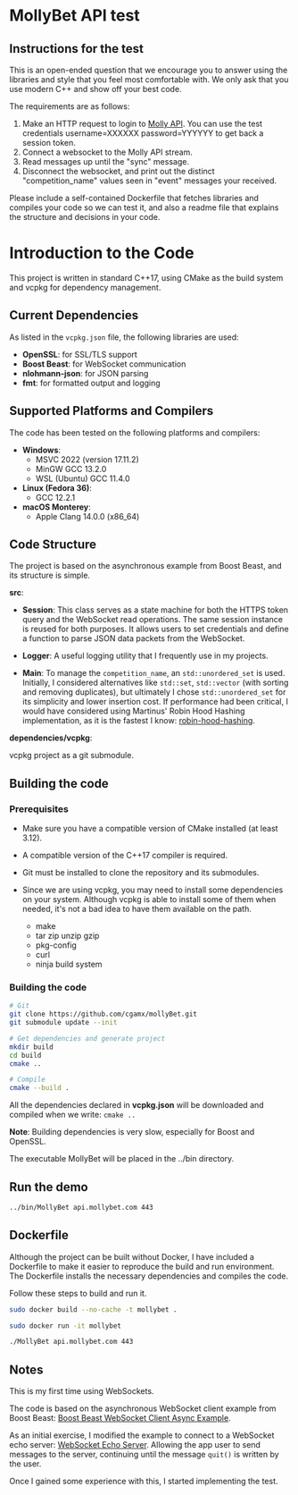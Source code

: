 # MollyBet API test

## Instructions for the test

This is an open-ended question that we encourage you to answer using the libraries and style that you feel most comfortable with. We only ask that you use modern C++ and show off your best code.

The requirements are as follows:
  1. Make an HTTP request to login to [Molly API](https://api.mollybet.com/docs/). You can use the test credentials username=XXXXXX password=YYYYYY to get back a session token.
  2. Connect a websocket to the Molly API stream.
  3. Read messages up until the "sync" message.
  4. Disconnect the websocket, and print out the distinct "competition_name" values seen in "event" messages your received.

Please include a self-contained Dockerfile that fetches libraries and compiles your code so we can test it, and also a readme file that explains the structure and decisions in your code.

# Introduction to the Code

This project is written in standard C++17, using CMake as the build system and vcpkg for dependency management.

## Current Dependencies

As listed in the `vcpkg.json` file, the following libraries are used:

- **OpenSSL**: for SSL/TLS support
- **Boost Beast**: for WebSocket communication
- **nlohmann-json**: for JSON parsing
- **fmt**: for formatted output and logging

## Supported Platforms and Compilers

The code has been tested on the following platforms and compilers:

- **Windows**:
  - MSVC 2022 (version 17.11.2)
  - MinGW GCC 13.2.0
  - WSL (Ubuntu) GCC 11.4.0
- **Linux (Fedora 36)**:
  - GCC 12.2.1
- **macOS Monterey**:
  - Apple Clang 14.0.0 (x86_64)

## Code Structure

The project is based on the asynchronous example from Boost Beast, and its structure is simple.

**src**:

 - **Session**:
   This class serves as a state machine for both the HTTPS token query and the WebSocket read operations. The same session instance is reused for both purposes. It allows users to set credentials and define a function to parse JSON data packets from the WebSocket.

 - **Logger**:
   A useful logging utility that I frequently use in my projects.

 - **Main**:
   To manage the `competition_name`, an `std::unordered_set` is used. Initially, I considered alternatives like `std::set`, `std::vector` (with sorting and removing duplicates), but ultimately I chose `std::unordered_set` for its simplicity and lower insertion cost. If performance had been critical, I would have considered using Martinus' Robin Hood Hashing implementation, as it is the fastest I know: [robin-hood-hashing](https://github.com/martinus/robin-hood-hashing).

**dependencies/vcpkg**:

vcpkg project as a git submodule.

## Building the code

### Prerequisites

- Make sure you have a compatible version of CMake installed (at least 3.12).
- A compatible version of the C++17 compiler is required.
- Git must be installed to clone the repository and its submodules.
- Since we are using vcpkg, you may need to install some dependencies on your system.
  Although vcpkg is able to install some of them when needed, it's not a bad idea to have them available on the path.

  - make 
  - tar zip unzip gzip 
  - pkg-config 
  - curl 
  - ninja build system

### Building the code

```sh
# Git
git clone https://github.com/cgamx/mollyBet.git
git submodule update --init

# Get dependencies and generate project
mkdir build
cd build
cmake ..

# Compile
cmake --build .
```

All the dependencies declared in **vcpkg.json** will be downloaded and compiled when we write: ```cmake ..```

**Note**: Building dependencies is very slow, especially for Boost and OpenSSL.


The executable MollyBet will be placed in the ../bin directory.

## Run the demo

```sh
../bin/MollyBet api.mollybet.com 443
```

## Dockerfile

Although the project can be built without Docker, I have included a Dockerfile to make it easier to reproduce the build and run environment.
The Dockerfile installs the necessary dependencies and compiles the code.

Follow these steps to build and run it.

```sh
sudo docker build --no-cache -t mollybet .

sudo docker run -it mollybet

./MollyBet api.mollybet.com 443
```

## Notes

This is my first time using WebSockets.

The code is based on the asynchronous WebSocket client example from Boost Beast:
[Boost Beast WebSocket Client Async Example](https://www.boost.org/doc/libs/1_86_0/libs/beast/example/websocket/client/async/websocket_client_async.cpp).

As an initial exercise, I modified the example to connect to a WebSocket echo server:
[WebSocket Echo Server](https://websocket.org/tools/websocket-echo-server/).
Allowing the app user to send messages to the server, continuing until the message `quit()` is written by the user.

Once I gained some experience with this, I started implementing the test.
